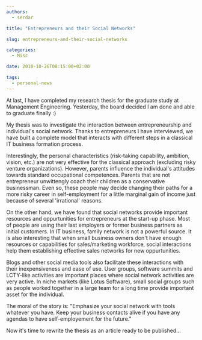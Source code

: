```yaml
---
authors:
  - serdar

title: "Entrepreneurs and their Social Networks"

slug: entrepreneurs-and-their-social-networks

categories:
  - Misc

date: 2010-10-26T08:15:00+02:00

tags:
  - personal-news
---
```


At last, I have completed my research thesis for the graduate study at Management Engineering. Yesterday, the board decided I am done and able to graduate finally :)
<!-- more -->
My thesis was to investigate the interaction between entrepreneurship and individual's social network. Thanks to entrepreneurs I have interviewed, we have built a complete model that interacts with different steps in a classical IT business formation process.

Interestingly, the personal characteristics (risk-taking capability, ambition, vision, etc.) are not very effective for the classical approach (excluding risky venture organizations). However, parents influence the individual's attitudes towards standard occupational competences. Parents that are not entrepreneur unwittengly coach their children as a conservative businessman. Even so, these people may decide changing their paths for a more risky career in self-employment for a little marginal gain of income just because of several 'irrational' reasons.

On the other hand, we have found that social networks provide important resources and oppurtunities for entrepreneurs at the start-up phase. Most of people are using their last employers or former business partners as initial customers. In IT business, family network is not a powerful source. It is also interesting that when small business owners don't have enough resources or capabilities for sales/marketing workforce, social interactions help them establishing effective sales networks for new oppurtunities.

Blogs and other social media tools also facilitate these interactions with their inexpensiveness and ease of use. User groups, software summits and LCTY-like activities are important places where social network activities are very active. In niche markets (like Lotus Software), small social groups such as people worked together in a large team for a long time provide important asset for the individual.

The moral of the story is: "Emphasize your social network with tools whatever you have. Keep your business contacts alive if you have any agendas to have self-employement for the future."

Now it's time to rewrite the thesis as an article ready to be published...
